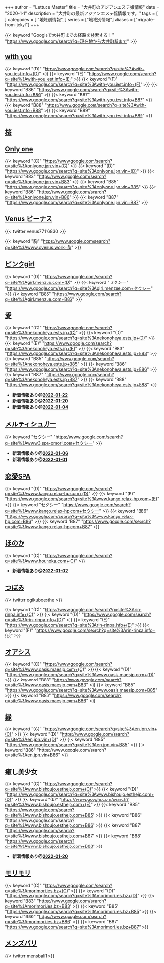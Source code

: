 +++
author = "Lettuce Master"
title = "大井町のアジアンエステ嬢情報"
date = "2020-1-1"
description = "大井町の最新アジアンエステ嬢情報です。"
tags = [
]
categories = [
    "地域別情報",
]
series = ["地域別情報"]
aliases = ["migrate-from-jekyl"]
+++

{{< keyword "Googleで大井町までの経路を検索する！" "https://www.google.com/search?q=現在地から大井町駅まで" >}}

## [with you](http://with-you.iest.info/)
{{< keyword "(D)" "https://www.google.com/search?q=site%3Awith-you.iest.info+(D)" >}} {{< keyword "(E)" "https://www.google.com/search?q=site%3Awith-you.iest.info+(E)" >}} {{< keyword "(F)" "https://www.google.com/search?q=site%3Awith-you.iest.info+(F)" >}} {{< keyword "B86" "https://www.google.com/search?q=site%3Awith-you.iest.info+B86" >}} {{< keyword "B87" "https://www.google.com/search?q=site%3Awith-you.iest.info+B87" >}} {{< keyword "B88" "https://www.google.com/search?q=site%3Awith-you.iest.info+B88" >}} {{< keyword "B89" "https://www.google.com/search?q=site%3Awith-you.iest.info+B89" >}} 

## [桜](http://www.est-sakura.work/)


## [Only one](http://onlyone.jpn.vin/)
{{< keyword "(C)" "https://www.google.com/search?q=site%3Aonlyone.jpn.vin+(C)" >}} {{< keyword "(D)" "https://www.google.com/search?q=site%3Aonlyone.jpn.vin+(D)" >}} {{< keyword "B83" "https://www.google.com/search?q=site%3Aonlyone.jpn.vin+B83" >}} {{< keyword "B85" "https://www.google.com/search?q=site%3Aonlyone.jpn.vin+B85" >}} {{< keyword "B86" "https://www.google.com/search?q=site%3Aonlyone.jpn.vin+B86" >}} {{< keyword "B87" "https://www.google.com/search?q=site%3Aonlyone.jpn.vin+B87" >}} 

## [Venus ビーナス](http://www.ovenus.work/)


{{< twitter venus77116830 >}}

{{< keyword "胸" "https://www.google.com/search?q=site%3Awww.ovenus.work+胸" >}} 

## [ピンクgirl](http://girl.menzue.com/)
{{< keyword "(D)" "https://www.google.com/search?q=site%3Agirl.menzue.com+(D)" >}} {{< keyword "セクシー" "https://www.google.com/search?q=site%3Agirl.menzue.com+セクシー" >}} {{< keyword "B86" "https://www.google.com/search?q=site%3Agirl.menzue.com+B86" >}} 

## [愛](https://nekonoheya.ests.jp/)
{{< keyword "(C)" "https://www.google.com/search?q=site%3Anekonoheya.ests.jp+(C)" >}} {{< keyword "(D)" "https://www.google.com/search?q=site%3Anekonoheya.ests.jp+(D)" >}} {{< keyword "(E)" "https://www.google.com/search?q=site%3Anekonoheya.ests.jp+(E)" >}} {{< keyword "B83" "https://www.google.com/search?q=site%3Anekonoheya.ests.jp+B83" >}} {{< keyword "B85" "https://www.google.com/search?q=site%3Anekonoheya.ests.jp+B85" >}} {{< keyword "B86" "https://www.google.com/search?q=site%3Anekonoheya.ests.jp+B86" >}} {{< keyword "B87" "https://www.google.com/search?q=site%3Anekonoheya.ests.jp+B87" >}} {{< keyword "B88" "https://www.google.com/search?q=site%3Anekonoheya.ests.jp+B88" >}} 

- **新着情報あり@[2022-01-22](/post/2022-01-22)**
- **新着情報あり@[2022-01-20](/post/2022-01-20)**
- **新着情報あり@[2022-01-04](/post/2022-01-04)**
## [メルティシュガー](http://www3.spa-omori.com/)
{{< keyword "セクシー" "https://www.google.com/search?q=site%3Awww3.spa-omori.com+セクシー" >}} 

- **新着情報あり@[2022-01-06](/post/2022-01-06)**
- **新着情報あり@[2022-01-01](/post/2022-01-01)**
## [恋愛SPA](http://www.kango.relax-hp.com/)
{{< keyword "(D)" "https://www.google.com/search?q=site%3Awww.kango.relax-hp.com+(D)" >}} {{< keyword "(E)" "https://www.google.com/search?q=site%3Awww.kango.relax-hp.com+(E)" >}} {{< keyword "セクシー" "https://www.google.com/search?q=site%3Awww.kango.relax-hp.com+セクシー" >}} {{< keyword "B86" "https://www.google.com/search?q=site%3Awww.kango.relax-hp.com+B86" >}} {{< keyword "B87" "https://www.google.com/search?q=site%3Awww.kango.relax-hp.com+B87" >}} 

## [ほのか](http://www.hounoka.com/)
{{< keyword "(C)" "https://www.google.com/search?q=site%3Awww.hounoka.com+(C)" >}} 

- **新着情報あり@[2022-01-02](/post/2022-01-02)**
## [つぼみ](http://rin-rinpa.info/)


{{< twitter ogikuboesthe >}}

{{< keyword "(C)" "https://www.google.com/search?q=site%3Arin-rinpa.info+(C)" >}} {{< keyword "(D)" "https://www.google.com/search?q=site%3Arin-rinpa.info+(D)" >}} {{< keyword "(E)" "https://www.google.com/search?q=site%3Arin-rinpa.info+(E)" >}} {{< keyword "(F)" "https://www.google.com/search?q=site%3Arin-rinpa.info+(F)" >}} 

## [オアシス](http://www.oasis.maesjp.com/)
{{< keyword "(C)" "https://www.google.com/search?q=site%3Awww.oasis.maesjp.com+(C)" >}} {{< keyword "(D)" "https://www.google.com/search?q=site%3Awww.oasis.maesjp.com+(D)" >}} {{< keyword "B83" "https://www.google.com/search?q=site%3Awww.oasis.maesjp.com+B83" >}} {{< keyword "B85" "https://www.google.com/search?q=site%3Awww.oasis.maesjp.com+B85" >}} {{< keyword "B86" "https://www.google.com/search?q=site%3Awww.oasis.maesjp.com+B86" >}} 

## [縁](https://en.jpn.vin/)
{{< keyword "(C)" "https://www.google.com/search?q=site%3Aen.jpn.vin+(C)" >}} {{< keyword "(D)" "https://www.google.com/search?q=site%3Aen.jpn.vin+(D)" >}} {{< keyword "B85" "https://www.google.com/search?q=site%3Aen.jpn.vin+B85" >}} {{< keyword "B86" "https://www.google.com/search?q=site%3Aen.jpn.vin+B86" >}} 

## [癒し美少女](http://www.bishoujo.esthejp.com/)
{{< keyword "(C)" "https://www.google.com/search?q=site%3Awww.bishoujo.esthejp.com+(C)" >}} {{< keyword "(D)" "https://www.google.com/search?q=site%3Awww.bishoujo.esthejp.com+(D)" >}} {{< keyword "(E)" "https://www.google.com/search?q=site%3Awww.bishoujo.esthejp.com+(E)" >}} {{< keyword "B85" "https://www.google.com/search?q=site%3Awww.bishoujo.esthejp.com+B85" >}} {{< keyword "B86" "https://www.google.com/search?q=site%3Awww.bishoujo.esthejp.com+B86" >}} {{< keyword "B87" "https://www.google.com/search?q=site%3Awww.bishoujo.esthejp.com+B87" >}} {{< keyword "B88" "https://www.google.com/search?q=site%3Awww.bishoujo.esthejp.com+B88" >}} 

- **新着情報あり@[2022-01-20](/post/2022-01-20)**
## [モリモリ](https://morimori.ies.bz/)
{{< keyword "(C)" "https://www.google.com/search?q=site%3Amorimori.ies.bz+(C)" >}} {{< keyword "(D)" "https://www.google.com/search?q=site%3Amorimori.ies.bz+(D)" >}} {{< keyword "B83" "https://www.google.com/search?q=site%3Amorimori.ies.bz+B83" >}} {{< keyword "B85" "https://www.google.com/search?q=site%3Amorimori.ies.bz+B85" >}} {{< keyword "B86" "https://www.google.com/search?q=site%3Amorimori.ies.bz+B86" >}} {{< keyword "B87" "https://www.google.com/search?q=site%3Amorimori.ies.bz+B87" >}} 

## [メンズバリ](http://mensbali.net/)


{{< twitter mensbali1 >}}



